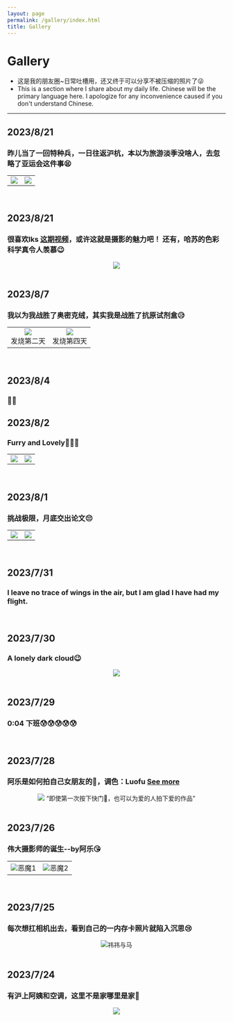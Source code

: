 ```yaml
---
layout: page
permalink: /gallery/index.html
title: Gallery
---
```




# Gallery
- 这是我的朋友圈~日常吐槽用，还又终于可以分享不被压缩的照片了😜
- This is a section where I share about my daily life. Chinese will be the primary language here. I apologize for any inconvenience caused if you don't understand Chinese.

---------------------------------------------------------------

## 2023/8/21
### 昨儿当了一回特种兵，一日往返沪杭，本以为旅游淡季没啥人，去忽略了亚运会这件事😫

<table>
    <tr>
        <td ><center><img src="/gallery/014.jpg" ></center></td>
        <td ><center><img src="/gallery/015.jpg" ></center></td>
    </tr>

</table>

<br>

## 2023/8/21
### 很喜欢lks [这期视频](https://www.bilibili.com/video/BV1gF41117fN/?spm_id_from=444.41.list.card_archive.click&vd_source=a4fe546e92107179c3044d619f1cebfa)，或许这就是摄影的魅力吧！ 还有，哈苏的色彩科学真令人羡慕😉

<center>
<img src="/gallery/013.avif">
</center>

<br>

## 2023/8/7
### 我以为我战胜了奥密克绒，其实我是战胜了抗原试剂盒😥

<table>
    <tr>
        <td ><center><img src="/gallery/011.jpg" ></center>发烧第二天</td>
        <td ><center><img src="/gallery/012.jpg" ></center>发烧第四天</td>
    </tr>

</table>

<br>

## 2023/8/4
### 🐏🐏

## 2023/8/2
### Furry and Lovely🥰🥰🥰

<table>
    <tr>
        <td ><center><img src="/gallery/009.jpg" ></center></td>
        <td ><center><img src="/gallery/010.jpg" ></center></td>
    </tr>

</table>

<br>

## 2023/8/1
### 挑战极限，月底交出论文😔

<table>
    <tr>
        <td ><center><img src="/gallery/007%20.jpg" ></center></td>
        <td ><center><img src="/gallery/008.jpg" ></center></td>
    </tr>

</table>

<br>

## 2023/7/31
### I leave no trace of wings in the air, but I am glad I have had my flight.

[//]: # (为众人抱薪者，不可使其毙于风雪。)
<br>

## 2023/7/30
### A lonely dark cloud😉

<center>
<img src="/gallery/006.jpg">
</center>

<br>

## 2023/7/29
### 0:04 下班😰😰😰😰😰

[//]: # (近五个半小时组会，我从长春飞上海也就三个小时)

<br>

## 2023/7/28
### 阿乐是如何拍自己女朋友的📸，调色：Luofu [See more](https://www.xiaohongshu.com/explore/64c346b5000000000800e1d7)

<center>
<img src="/gallery/005.JPG">
“即使第一次按下快门📸，也可以为爱的人拍下爱的作品”
</center>

<br>


## 2023/7/26
### 伟大摄影师的诞生--by阿乐😘

<table>
    <tr>
        <td ><center><img src="/gallery/003.png" >恶魔1</center></td>
        <td ><center><img src="/gallery/004.png" >恶魔2</center></td>
    </tr>

</table>

<br>


## 2023/7/25
### 每次想扛相机出去，看到自己的一内存卡照片就陷入沉思😢

<center>

<img src="/gallery/002.jpg" title="祎祎与马">

</center>

<br>

## 2023/7/24
### 有沪上阿姨和空调，这里不是家哪里是家🥰

<center>
<img src="/gallery/001.jpg">
</center>

<br>